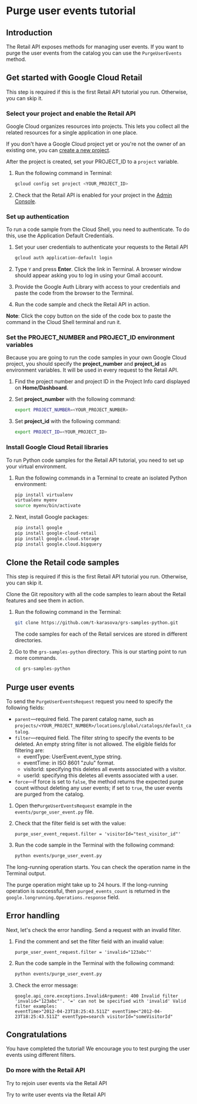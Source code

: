 # Purge user events tutorial

## Introduction

The Retail API exposes methods for managing user events.
If you want to purge the user events from the catalog you can use the `PurgeUserEvents` method.

<walkthrough-tutorial-duration duration="3.0"></walkthrough-tutorial-duration>

## Get started with Google Cloud Retail

This step is required if this is the first Retail API tutorial you run.
Otherwise, you can skip it.

### Select your project and enable the Retail API

Google Cloud organizes resources into projects. This lets you
collect all the related resources for a single application in one place.

If you don't have a Google Cloud project yet or you're not the owner of an existing one, you can
[create a new project](https://console.cloud.google.com/projectcreate).

After the project is created, set your PROJECT_ID to a ```project``` variable.
1. Run the following command in Terminal:
    ```bash
    gcloud config set project <YOUR_PROJECT_ID>
    ```

1. Check that the Retail API is enabled for your project in the [Admin Console](https://console.cloud.google.com/ai/retail/).

### Set up authentication

To run a code sample from the Cloud Shell, you need to authenticate. To do this, use the Application Default Credentials.

1. Set your user credentials to authenticate your requests to the Retail API

    ```bash
    gcloud auth application-default login
    ```

1. Type `Y` and press **Enter**. Click the link in Terminal. A browser window should appear asking you to log in using your Gmail account.

1. Provide the Google Auth Library with access to your credentials and paste the code from the browser to the Terminal.

1. Run the code sample and check the Retail API in action.

**Note**: Click the copy button on the side of the code box to paste the command in the Cloud Shell terminal and run it.

### Set the PROJECT_NUMBER and PROJECT_ID environment variables

Because you are going to run the code samples in your own Google Cloud project, you should specify the **project_number** and **project_id** as environment variables. It will be used in every request to the Retail API.

1. Find the project number and project ID in the Project Info card displayed on **Home/Dashboard**.

1. Set **project_number** with the following command:
    ```bash
    export PROJECT_NUMBER=<YOUR_PROJECT_NUMBER>
    ```
1. Set **project_id** with the following command:
    ```bash
    export PROJECT_ID=<YOUR_PROJECT_ID>
    ```


### Install Google Cloud Retail libraries

To run Python code samples for the Retail API tutorial, you need to set up your virtual environment.

1. Run the following commands in a Terminal to create an isolated Python environment:
    ```bash
    pip install virtualenv
    virtualenv myenv
    source myenv/bin/activate
    ```
1. Next, install Google packages:
    ```bash
    pip install google
    pip install google-cloud-retail
    pip install google.cloud.storage
    pip install google.cloud.bigquery

    ```

## Clone the Retail code samples

This step is required if this is the first Retail API tutorial you run.
Otherwise, you can skip it.

Clone the Git repository with all the code samples to learn about the Retail features and see them in action.

<!-- TODO(ianan): change the repository link -->
1. Run the following command in the Terminal:
    ```bash
    git clone https://github.com/t-karasova/grs-samples-python.git
    ```

    The code samples for each of the Retail services are stored in different directories.

1. Go to the ```grs-samples-python``` directory. This is our starting point to run more commands.
    ```bash
    cd grs-samples-python
    ```

## Purge user events

To send the `PurgeUserEventsRequest` request you need to specify the following fields:
- `parent`—required field. The parent catalog name, such as `projects/<YOUR_PROJECT_NUMBER>/locations/global/catalogs/default_catalog`.
- `filter`—required field. The filter string to specify the events to be deleted. An empty string filter is not allowed.
  The eligible fields for filtering are:
  - eventType: UserEvent.event_type string.
  - eventTime: in ISO 8601 "zulu" format.
  - visitorId: specifying this deletes all events associated with a visitor.
  - userId: specifying this deletes all events associated with a user.
- `force`—if force is set to `false`, the method returns the expected purge count without deleting any user events; if set to `true`, the user events are purged from the catalog.

1. Open the`PurgeUserEventsRequest` example in the <walkthrough-editor-select-regex filePath="cloudshell_open/grs-samples-python/events/purge_user_event.py" regex="# get purge user event request">`events/purge_user_event.py`</walkthrough-editor-select-regex> file.

1. Check that the filter field is set with the value:
    ```
    purge_user_event_request.filter = 'visitorId="test_visitor_id"'
    ```

1. Run the code sample in the Terminal with the following command:
    ```bash
    python events/purge_user_event.py
    ```

The long-running operation starts. You can check the operation name in the Terminal output.

The purge operation might take up to 24 hours. If the long-running operation is successful, then `purged_events_count` is returned in the `google.longrunning.Operations.response` field.

## Error handling

Next, let's check the error handling. Send a request with an invalid filter.

1. Find the <walkthrough-editor-select-regex filePath="cloudshell_open/grs-samples-python/events/purge_user_event.py" regex="# TO CHECK ERROR HANDLING SET INVALID FILTER HERE:">comment</walkthrough-editor-select-regex> and set the filter field with an invalid value:
    ```
    purge_user_event_request.filter = 'invalid="123abc"'
    ```

1. Run the code sample in the Terminal with the following command:
    ```bash
    python events/purge_user_event.py
    ```

1. Check the error message:
    ```terminal
    google.api_core.exceptions.InvalidArgument: 400 Invalid filter 'invalid="123abc"'. '=' can not be specified with 'invalid' Valid filter examples:
    eventTime>"2012-04-23T18:25:43.511Z" eventTime<"2012-04-23T18:25:43.511Z" eventType=search visitorId="someVisitorId"
    ```

## Congratulations

<walkthrough-conclusion-trophy></walkthrough-conclusion-trophy>

You have completed the tutorial! We encourage you to test purging the user events using different filters.

<walkthrough-inline-feedback></walkthrough-inline-feedback>

### Do more with the Retail API

<walkthrough-tutorial-card id="retail_api_v2_rejoin_user_events_python" icon="LOGO_PYTHON" title="Rejoin user events tutorial" keepPrevious=true>Try to rejoin user events via the Retail API</walkthrough-tutorial-card>

<walkthrough-tutorial-card id="retail_api_v2_write_user_events_python" icon="LOGO_PYTHON" title="Write user events tutorial" keepPrevious=true>
Try to write user events via the Retail API</walkthrough-tutorial-card>
